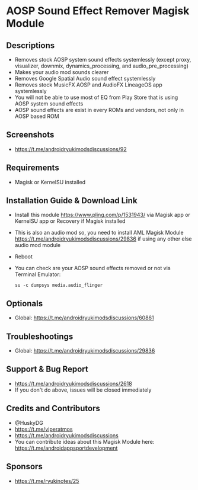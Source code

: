# AOSP Sound Effect Remover Magisk Module

## Descriptions
- Removes stock AOSP system sound effects systemlessly (except proxy, visualizer, downmix, dynamics_processing, and audio_pre_processing)
- Makes your audio mod sounds clearer
- Removes Google Spatial Audio sound effect systemlessly
- Removes stock MusicFX AOSP and AudioFX LineageOS app systemlessly
- You will not be able to use most of EQ from Play Store that is using AOSP system sound effects
- AOSP sound effects are exist in every ROMs and vendors, not only in AOSP based ROM

## Screenshots
- https://t.me/androidryukimodsdiscussions/92

## Requirements
- Magisk or KernelSU installed

## Installation Guide & Download Link
- Install this module https://www.pling.com/p/1531943/ via Magisk app or KernelSU app or Recovery if Magisk installed
- This is also an audio mod so, you need to install AML Magisk Module https://t.me/androidryukimodsdiscussions/29836 if using any other else audio mod module
- Reboot
- You can check are your AOSP sound effects removed or not via Terminal Emulator:

  `su -c dumpsys media.audio_flinger`


## Optionals
- Global: https://t.me/androidryukimodsdiscussions/60861

## Troubleshootings
- Global: https://t.me/androidryukimodsdiscussions/29836

## Support & Bug Report
- https://t.me/androidryukimodsdiscussions/2618
- If you don't do above, issues will be closed immediately

## Credits and Contributors
- @HuskyDG
- https://t.me/viperatmos
- https://t.me/androidryukimodsdiscussions
- You can contribute ideas about this Magisk Module here: https://t.me/androidappsportdevelopment

## Sponsors
- https://t.me/ryukinotes/25


